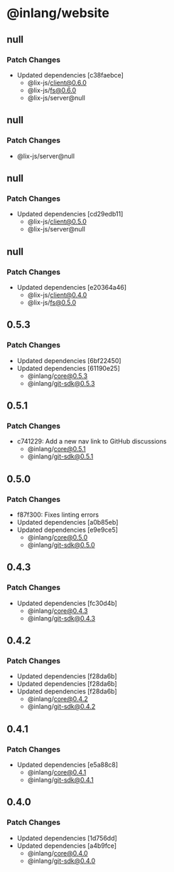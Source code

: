 # @inlang/website

## null

### Patch Changes

- Updated dependencies [c38faebce]
  - @lix-js/client@0.6.0
  - @lix-js/fs@0.6.0
  - @lix-js/server@null

## null

### Patch Changes

- @lix-js/server@null

## null

### Patch Changes

- Updated dependencies [cd29edb11]
  - @lix-js/client@0.5.0
  - @lix-js/server@null

## null

### Patch Changes

- Updated dependencies [e20364a46]
  - @lix-js/client@0.4.0
  - @lix-js/fs@0.5.0

## 0.5.3

### Patch Changes

- Updated dependencies [6bf22450]
- Updated dependencies [61190e25]
  - @inlang/core@0.5.3
  - @inlang/git-sdk@0.5.3

## 0.5.1

### Patch Changes

- c741229: Add a new nav link to GitHub discussions
  - @inlang/core@0.5.1
  - @inlang/git-sdk@0.5.1

## 0.5.0

### Patch Changes

- f87f300: Fixes linting errors
- Updated dependencies [a0b85eb]
- Updated dependencies [e9e9ce5]
  - @inlang/core@0.5.0
  - @inlang/git-sdk@0.5.0

## 0.4.3

### Patch Changes

- Updated dependencies [fc30d4b]
  - @inlang/core@0.4.3
  - @inlang/git-sdk@0.4.3

## 0.4.2

### Patch Changes

- Updated dependencies [f28da6b]
- Updated dependencies [f28da6b]
- Updated dependencies [f28da6b]
  - @inlang/core@0.4.2
  - @inlang/git-sdk@0.4.2

## 0.4.1

### Patch Changes

- Updated dependencies [e5a88c8]
  - @inlang/core@0.4.1
  - @inlang/git-sdk@0.4.1

## 0.4.0

### Patch Changes

- Updated dependencies [1d756dd]
- Updated dependencies [a4b9fce]
  - @inlang/core@0.4.0
  - @inlang/git-sdk@0.4.0

